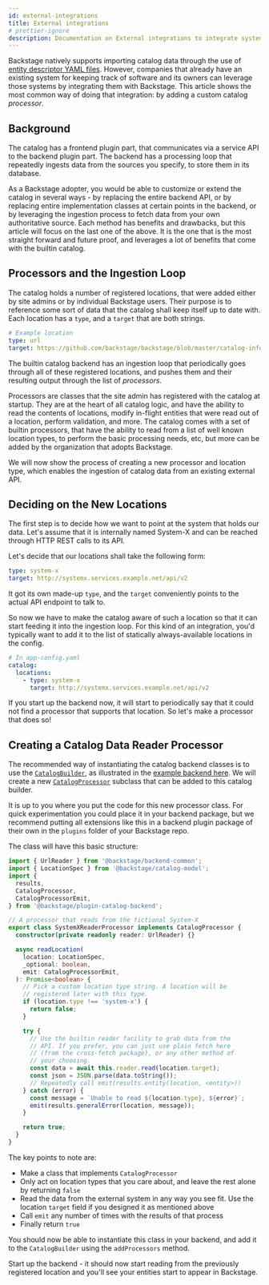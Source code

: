 ```yaml
---
id: external-integrations
title: External integrations
# prettier-ignore
description: Documentation on External integrations to integrate systems with Backstage
---
```


Backstage natively supports importing catalog data through the use of
[entity descriptor YAML files](descriptor-format.md). However, companies that
already have an existing system for keeping track of software and its owners can
leverage those systems by integrating them with Backstage. This article shows
the most common way of doing that integration: by adding a custom catalog
_processor_.

## Background

The catalog has a frontend plugin part, that communicates via a service API to
the backend plugin part. The backend has a processing loop that repeatedly
ingests data from the sources you specify, to store them in its database.

As a Backstage adopter, you would be able to customize or extend the catalog in
several ways - by replacing the entire backend API, or by replacing entire
implementation classes at certain points in the backend, or by leveraging the
ingestion process to fetch data from your own authoritative source. Each method
has benefits and drawbacks, but this article will focus on the last one of the
above. It is the one that is the most straight forward and future proof, and
leverages a lot of benefits that come with the builtin catalog.

## Processors and the Ingestion Loop

The catalog holds a number of registered locations, that were added either by
site admins or by individual Backstage users. Their purpose is to reference some
sort of data that the catalog shall keep itself up to date with. Each location
has a `type`, and a `target` that are both strings.

```yaml
# Example location
type: url
target: https://github.com/backstage/backstage/blob/master/catalog-info.yaml
```

The builtin catalog backend has an ingestion loop that periodically goes through
all of these registered locations, and pushes them and their resulting output
through the list of _processors_.

Processors are classes that the site admin has registered with the catalog at
startup. They are at the heart of all catalog logic, and have the ability to
read the contents of locations, modify in-flight entities that were read out of
a location, perform validation, and more. The catalog comes with a set of
builtin processors, that have the ability to read from a list of well known
location types, to perform the basic processing needs, etc, but more can be
added by the organization that adopts Backstage.

We will now show the process of creating a new processor and location type,
which enables the ingestion of catalog data from an existing external API.

## Deciding on the New Locations

The first step is to decide how we want to point at the system that holds our
data. Let's assume that it is internally named System-X and can be reached
through HTTP REST calls to its API.

Let's decide that our locations shall take the following form:

```yaml
type: system-x
target: http://systemx.services.example.net/api/v2
```

It got its own made-up `type`, and the `target` conveniently points to the
actual API endpoint to talk to.

So now we have to make the catalog aware of such a location so that it can start
feeding it into the ingestion loop. For this kind of an integration, you'd
typically want to add it to the list of statically always-available locations in
the config.

```yaml
# In app-config.yaml
catalog:
  locations:
    - type: system-x
      target: http://systemx.services.example.net/api/v2
```

If you start up the backend now, it will start to periodically say that it could
not find a processor that supports that location. So let's make a processor that
does so!

## Creating a Catalog Data Reader Processor

The recommended way of instantiating the catalog backend classes is to use the
[`CatalogBuilder`](https://github.com/backstage/backstage/blob/master/plugins/catalog-backend/src/service/CatalogBuilder.ts),
as illustrated in the
[example backend here](https://github.com/backstage/backstage/blob/master/packages/backend/src/plugins/catalog.ts).
We will create a new
[`CatalogProcessor`](https://github.com/backstage/backstage/blob/master/plugins/catalog-backend/src/ingestion/types.ts)
subclass that can be added to this catalog builder.

It is up to you where you put the code for this new processor class. For quick
experimentation you could place it in your backend package, but we recommend
putting all extensions like this in a backend plugin package of their own in the
`plugins` folder of your Backstage repo.

The class will have this basic structure:

```ts
import { UrlReader } from '@backstage/backend-common';
import { LocationSpec } from '@backstage/catalog-model';
import {
  results,
  CatalogProcessor,
  CatalogProcessorEmit,
} from '@backstage/plugin-catalog-backend';

// A processor that reads from the fictional System-X
export class SystemXReaderProcessor implements CatalogProcessor {
  constructor(private readonly reader: UrlReader) {}

  async readLocation(
    location: LocationSpec,
    _optional: boolean,
    emit: CatalogProcessorEmit,
  ): Promise<boolean> {
    // Pick a custom location type string. A location will be
    // registered later with this type.
    if (location.type !== 'system-x') {
      return false;
    }

    try {
      // Use the builtin reader facility to grab data from the
      // API. If you prefer, you can just use plain fetch here
      // (from the cross-fetch package), or any other method of
      // your choosing.
      const data = await this.reader.read(location.target);
      const json = JSON.parse(data.toString());
      // Repeatedly call emit(results.entity(location, <entity>))
    } catch (error) {
      const message = `Unable to read ${location.type}, ${error}`;
      emit(results.generalError(location, message));
    }

    return true;
  }
}
```

The key points to note are:

- Make a class that implements `CatalogProcessor`
- Only act on location types that you care about, and leave the rest alone by
  returning `false`
- Read the data from the external system in any way you see fit. Use the
  location `target` field if you designed it as mentioned above
- Call `emit` any number of times with the results of that process
- Finally return `true`

You should now be able to instantiate this class in your backend, and add it to
the `CatalogBuilder` using the `addProcessors` method.

Start up the backend - it should now start reading from the previously
registered location and you'll see your entities start to appear in Backstage.

